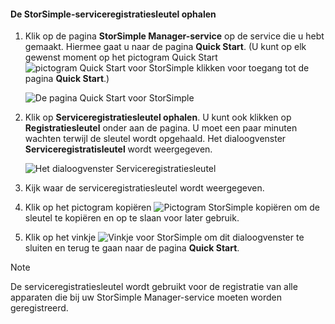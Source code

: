 <!--author=SharS last changed: 9/17/15-->


#### <a name="to-get-the-storsimple-service-registration-key"></a>De StorSimple-serviceregistratiesleutel ophalen
1. Klik op de pagina **StorSimple Manager-service** op de service die u hebt gemaakt. Hiermee gaat u naar de pagina **Quick Start**. (U kunt op elk gewenst moment op het pictogram Quick Start ![pictogram Quick Start voor StorSimple](./media/storsimple-get-service-registration-key-gov/HCS_QuickStartIcon-include.png) klikken voor toegang tot de pagina **Quick Start**.)
   
     ![De pagina Quick Start voor StorSimple](./media/storsimple-get-service-registration-key-gov/HCS_ServiceQuickStart-gov-include.png)
2. Klik op **Serviceregistratiesleutel ophalen**. U kunt ook klikken op **Registratiesleutel** onder aan de pagina. U moet een paar minuten wachten terwijl de sleutel wordt opgehaald. Het dialoogvenster **Serviceregistratisleutel** wordt weergegeven.
   
     ![Het dialoogvenster Serviceregistratiesleutel](./media/storsimple-get-service-registration-key-gov/HCS_ServiceRegistrationKey-gov-include.png)
3. Kijk waar de serviceregistratiesleutel wordt weergegeven.
4. Klik op het pictogram kopiëren ![Pictogram StorSimple kopiëren](./media/storsimple-get-service-registration-key-gov/HCS_CopyIcon-include.png) om de sleutel te kopiëren en op te slaan voor later gebruik.
5. Klik op het vinkje ![Vinkje voor StorSimple](./media/storsimple-get-service-registration-key-gov/HCS_CheckIcon-include.png) om dit dialoogvenster te sluiten en terug te gaan naar de pagina **Quick Start**.

> [!NOTE]
> De serviceregistratiesleutel wordt gebruikt voor de registratie van alle apparaten die bij uw StorSimple Manager-service moeten worden geregistreerd.
> 
> 

